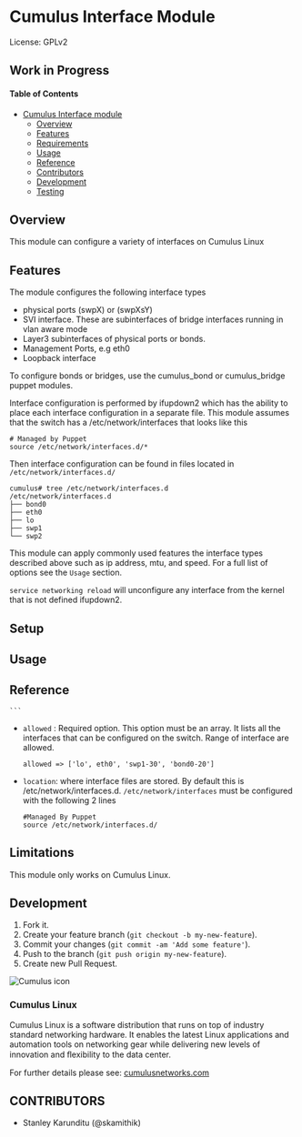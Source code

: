 # Cumulus Interface Module

License: GPLv2

## Work in Progress

#### Table of Contents

- [Cumulus Interface module](#cumulus-interface-module)
  - [Overview](#overview)
  - [Features](#features)
  - [Requirements](#requirements)
  - [Usage](#usage)
  - [Reference](#reference)
  - [Contributors](#contributors)
  - [Development](#development)
  - [Testing](#testing)

## Overview

This module can configure a variety of interfaces on Cumulus Linux

## Features

The module configures the following interface types
* physical ports (swpX) or (swpXsY)
* SVI interface. These are subinterfaces of bridge interfaces running in vlan
  aware mode
* Layer3 subinterfaces of physical ports or bonds.
* Management Ports, e.g eth0
* Loopback interface

To configure bonds or bridges, use the cumulus_bond or cumulus_bridge puppet
modules.


Interface configuration is performed by ifupdown2 which has the ability to place
each interface configuration in a separate file. This module assumes that the
switch has a /etc/network/interfaces that looks like this
```
# Managed by Puppet
source /etc/network/interfaces.d/*
```
Then interface configuration can be found in files located in
`/etc/network/interfaces.d/`

```
cumulus# tree /etc/network/interfaces.d
/etc/network/interfaces.d
├── bond0
├── eth0
├── lo
├── swp1
└── swp2
```

This module can apply commonly used features the interface types described above
such as ip address, mtu, and speed. For a full list of options see the `Usage`
section.

`service networking reload` will unconfigure any interface from the kernel that is
not defined ifupdown2.

## Setup


## Usage

## Reference

    ```

  * `allowed` : Required option. This option must be an array. It lists all the interfaces that can be configured on the switch. Range of interface are allowed.
    ```
    allowed => ['lo', eth0', 'swp1-30', 'bond0-20']
    ```


  * `location`: where interface files are stored. By default this is /etc/network/interfaces.d.
`/etc/network/interfaces` must be configured with the following 2 lines
    ```
    #Managed By Puppet
    source /etc/network/interfaces.d/
    ```

## Limitations

This module only works on Cumulus Linux.

## Development

1. Fork it.
2. Create your feature branch (`git checkout -b my-new-feature`).
3. Commit your changes (`git commit -am 'Add some feature'`).
4. Push to the branch (`git push origin my-new-feature`).
5. Create new Pull Request.


![Cumulus icon](http://cumulusnetworks.com/static/cumulus/img/logo_2014.png)

### Cumulus Linux

Cumulus Linux is a software distribution that runs on top of industry standard
networking hardware. It enables the latest Linux applications and automation
tools on networking gear while delivering new levels of innovation and
ﬂexibility to the data center.

For further details please see:
[cumulusnetworks.com](http://www.cumulusnetworks.com)

## CONTRIBUTORS

- Stanley Karunditu (@skamithik)
